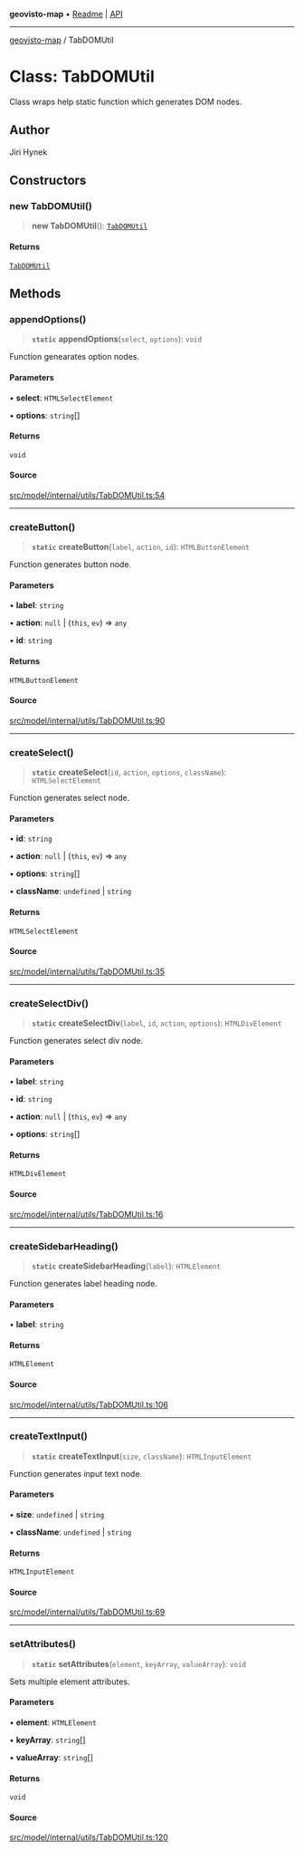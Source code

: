 **geovisto-map** • [Readme](../README.md) \| [API](../globals.md)

***

[geovisto-map](../README.md) / TabDOMUtil

# Class: TabDOMUtil

Class wraps help static function which generates DOM nodes.

## Author

Jiri Hynek

## Constructors

### new TabDOMUtil()

> **new TabDOMUtil**(): [`TabDOMUtil`](TabDOMUtil.md)

#### Returns

[`TabDOMUtil`](TabDOMUtil.md)

## Methods

### appendOptions()

> **`static`** **appendOptions**(`select`, `options`): `void`

Function genearates option nodes.

#### Parameters

• **select**: `HTMLSelectElement`

• **options**: `string`[]

#### Returns

`void`

#### Source

[src/model/internal/utils/TabDOMUtil.ts:54](https://github.com/geovisto/geovisto-map/blob/e22d774889dbc28cc1ec62933ecf6bab6690f172/src/model/internal/utils/TabDOMUtil.ts#L54)

***

### createButton()

> **`static`** **createButton**(`label`, `action`, `id`): `HTMLButtonElement`

Function generates button node.

#### Parameters

• **label**: `string`

• **action**: `null` \| (`this`, `ev`) => `any`

• **id**: `string`

#### Returns

`HTMLButtonElement`

#### Source

[src/model/internal/utils/TabDOMUtil.ts:90](https://github.com/geovisto/geovisto-map/blob/e22d774889dbc28cc1ec62933ecf6bab6690f172/src/model/internal/utils/TabDOMUtil.ts#L90)

***

### createSelect()

> **`static`** **createSelect**(`id`, `action`, `options`, `className`): `HTMLSelectElement`

Function generates select node.

#### Parameters

• **id**: `string`

• **action**: `null` \| (`this`, `ev`) => `any`

• **options**: `string`[]

• **className**: `undefined` \| `string`

#### Returns

`HTMLSelectElement`

#### Source

[src/model/internal/utils/TabDOMUtil.ts:35](https://github.com/geovisto/geovisto-map/blob/e22d774889dbc28cc1ec62933ecf6bab6690f172/src/model/internal/utils/TabDOMUtil.ts#L35)

***

### createSelectDiv()

> **`static`** **createSelectDiv**(`label`, `id`, `action`, `options`): `HTMLDivElement`

Function generates select div node.

#### Parameters

• **label**: `string`

• **id**: `string`

• **action**: `null` \| (`this`, `ev`) => `any`

• **options**: `string`[]

#### Returns

`HTMLDivElement`

#### Source

[src/model/internal/utils/TabDOMUtil.ts:16](https://github.com/geovisto/geovisto-map/blob/e22d774889dbc28cc1ec62933ecf6bab6690f172/src/model/internal/utils/TabDOMUtil.ts#L16)

***

### createSidebarHeading()

> **`static`** **createSidebarHeading**(`label`): `HTMLElement`

Function generates label heading node.

#### Parameters

• **label**: `string`

#### Returns

`HTMLElement`

#### Source

[src/model/internal/utils/TabDOMUtil.ts:106](https://github.com/geovisto/geovisto-map/blob/e22d774889dbc28cc1ec62933ecf6bab6690f172/src/model/internal/utils/TabDOMUtil.ts#L106)

***

### createTextInput()

> **`static`** **createTextInput**(`size`, `className`): `HTMLInputElement`

Function generates input text node.

#### Parameters

• **size**: `undefined` \| `string`

• **className**: `undefined` \| `string`

#### Returns

`HTMLInputElement`

#### Source

[src/model/internal/utils/TabDOMUtil.ts:69](https://github.com/geovisto/geovisto-map/blob/e22d774889dbc28cc1ec62933ecf6bab6690f172/src/model/internal/utils/TabDOMUtil.ts#L69)

***

### setAttributes()

> **`static`** **setAttributes**(`element`, `keyArray`, `valueArray`): `void`

Sets multiple element attributes.

#### Parameters

• **element**: `HTMLElement`

• **keyArray**: `string`[]

• **valueArray**: `string`[]

#### Returns

`void`

#### Source

[src/model/internal/utils/TabDOMUtil.ts:120](https://github.com/geovisto/geovisto-map/blob/e22d774889dbc28cc1ec62933ecf6bab6690f172/src/model/internal/utils/TabDOMUtil.ts#L120)
